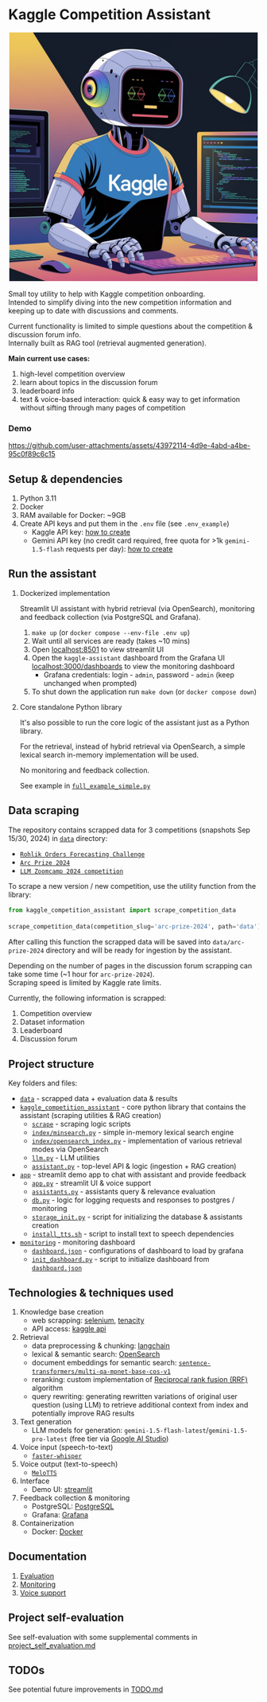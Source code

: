 # Kaggle Competition Assistant

<div align="center">
   <img src="media/kaggle_assistant.jpg" alt="Description" width="500" height="500">
</div>

Small toy utility to help with Kaggle competition onboarding.   
Intended to simplify diving into the new competition information and keeping up to date with discussions and comments.

Current functionality is limited to simple questions about the competition & discussion forum info.   
Internally built as RAG tool (retrieval augmented generation).


**Main current use cases:**
1. high-level competition overview
2. learn about topics in the discussion forum
3. leaderboard info
4. text & voice-based interaction: quick & easy way to get information without sifting through many pages of competition


### Demo
https://github.com/user-attachments/assets/43972114-4d9e-4abd-a4be-95c0f89c6c15


## Setup & dependencies
1. Python 3.11
2. Docker
3. RAM available for Docker: ~9GB 
4. Create API keys and put them in the `.env` file (see `.env_example`)
   - Kaggle API key: [how to create](https://github.com/Kaggle/kaggle-api/blob/main/docs/README.md#api-credentials)
   - Gemini API key (no credit card required, free quota for >1k `gemini-1.5-flash` requests per day): [how to create](https://ai.google.dev/gemini-api/docs/quickstart?lang=python)


## Run the assistant
1. Dockerized implementation

    Streamlit UI assistant with hybrid retrieval (via OpenSearch), monitoring and feedback collection (via PostgreSQL and Grafana).
   1. `make up` (or `docker compose --env-file .env up`)
   2. Wait until all services are ready (takes ~10 mins)
   3. Open [localhost:8501](http://localhost:8501) to view streamlit UI
   4. Open the `kaggle-assistant` dashboard from the Grafana UI [localhost:3000/dashboards](http://localhost:3000/dashboards) to view the monitoring dashboard
      - Grafana credentials: login - `admin`, password - `admin` (keep unchanged when prompted)
   5. To shut down the application run `make down` (or `docker compose down`)
2. Core standalone Python library

    It's also possible to run the core logic of the assistant just as a Python library.

    For the retrieval, instead of hybrid retrieval via OpenSearch, a simple lexical search in-memory implementation will be used.   

    No monitoring and feedback collection.

    See example in [`full_example_simple.py`](examples/full_example_simple.py)


## Data scraping
The repository contains scrapped data for 3 competitions (snapshots Sep 15/30, 2024) in [`data`](data) directory:
- [`Rohlik Orders Forecasting Challenge`](https://www.kaggle.com/competitions/rohlik-orders-forecasting-challenge/)
- [`Arc Prize 2024`](https://www.kaggle.com/competitions/arc-prize-2024)
- [`LLM Zoomcamp 2024 competition`](https://www.kaggle.com/competitions/llm-zoomcamp-2024-competition)

To scrape a new version / new competition, use the utility function from the library:
```python
from kaggle_competition_assistant import scrape_competition_data

scrape_competition_data(competition_slug='arc-prize-2024', path='data')
```
After calling this function the scrapped data will be saved into `data/arc-prize-2024` directory
and will be ready for ingestion by the assistant.

Depending on the number of pages in the discussion forum scrapping can take some time (~1 hour for `arc-prize-2024`).   
Scraping speed is limited by Kaggle rate limits.

Currently, the following information is scrapped:
1. Competition overview
2. Dataset information
3. Leaderboard
4. Discussion forum


## Project structure
Key folders and files:
- [`data`](data) - scrapped data + evaluation data & results
- [`kaggle_competition_assistant`](kaggle_competition_assistant) - core python library that contains the assistant (scraping utilities & RAG creation)
   - [`scrape`](kaggle_competition_assistant/scrape) - scraping logic scripts
   - [`index/minsearch.py`](kaggle_competition_assistant/index/minsearch.py) - simple in-memory lexical search engine
   - [`index/opensearch_index.py`](kaggle_competition_assistant/index/opensearch_index.py) - implementation of various retrieval modes via OpenSearch
   - [`llm.py`](kaggle_competition_assistant/llm.py) - LLM utilities
   - [`assistant.py`](kaggle_competition_assistant/assistant.py) - top-level API & logic (ingestion + RAG creation)
- [`app`](app) - streamlit demo app to chat with assistant and provide feedback
  - [`app.py`](app/app.py) - streamlit UI & voice support
  - [`assistants.py`](app/assistant.py) - assistants query & relevance evaluation
  - [`db.py`](app/db.py) - logic for logging requests and responses to postgres / monitoring
  - [`storage_init.py`](app/storage_init.py) - script for initializing the database & assistants creation
  - [`install_tts.sh`](app/install_tts.sh) - script to install text to speech dependencies
- [`monitoring`](monitoring) - monitoring dashboard
  - [`dashboard.json`](monitoring/dashboard.json) - configurations of dashboard to load by grafana
  - [`init_dashboard.py`](monitoring/init_dashboard.py) - script to initialize dashboard from [`dashboard.json`](monitoring/dashboard.json)


## Technologies & techniques used
1. Knowledge base creation
   - web scrapping: [selenium](https://selenium-python.readthedocs.io), [tenacity](https://github.com/jd/tenacity)
   - API access: [kaggle api](https://github.com/Kaggle/kaggle-api)
2. Retrieval
   - data preprocessing & chunking: [langchain](https://github.com/langchain-ai/langchain)
   - lexical & semantic search: [OpenSearch](https://github.com/opensearch-project/opensearch-py)
   - document embeddings for semantic search: [`sentence-transformers/multi-qa-mpnet-base-cos-v1`](https://huggingface.co/sentence-transformers/multi-qa-mpnet-base-cos-v1)
   - reranking: custom implementation of [Reciprocal rank fusion (RRF)](https://www.elastic.co/guide/en/elasticsearch/reference/current/rrf.html) algorithm
   - query rewriting: generating rewritten variations of original user question (using LLM) to 
   retrieve additional context from index and potentially improve RAG results
3. Text generation
   - LLM models for generation: `gemini-1.5-flash-latest`/`gemini-1.5-pro-latest` (free tier via [Google AI Studio](https://aistudio.google.com))
4. Voice input (speech-to-text)
    - [`faster-whisper`](https://github.com/SYSTRAN/faster-whisper)
5. Voice output (text-to-speech)
    - [`MeloTTS`](https://github.com/myshell-ai/MeloTTS/)
6. Interface
   - Demo UI: [streamlit](https://github.com/streamlit/streamlit)
7. Feedback collection & monitoring
   - PostgreSQL: [PostgreSQL](https://www.postgresql.org/)
   - Grafana: [Grafana](https://grafana.com/)
8. Containerization
    - Docker: [Docker](https://www.docker.com/)


## Documentation
1. [Evaluation](docs/evaluation.md)
2. [Monitoring](docs/monitoring.md)
3. [Voice support](docs/voice_support.md)


## Project self-evaluation
See self-evaluation with some supplemental comments in [project_self_evaluation.md](docs/project_self_evaluation.md)


## TODOs
See potential future improvements in [TODO.md](docs/TODO.md)
